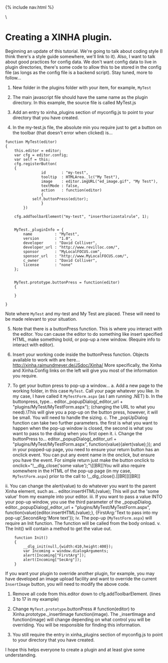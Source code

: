 {% include nav.html %}

\\
# Creating a XINHA plugin.

Beginning an update of this tutorial.  We're going to talk about coding style (I think there's a style guide somewhere, we'll link to it).  Also, I want to talk about good practices for config data.  We don't want config data to live in plugin directories, there's some code to allow this to be stored in the config file (as longs as the config file is a backend script).  Stay tuned, more to follow...

1. New folder in the plugins folder with your item, for example, `MyTest`

2. The main javascript file should have the same name as the plugin directory.  In this example, the source file is called MyTest.js

3. Add an entry to xinha_plugins section of myconfig.js to point to your directory that you have created.

4. In the my-test.js file, the absolute min you require just to get a button on the toolbar (that doesn't error when clicked) is...

```
function MyTest(editor)
{
	this.editor = editor;
	var cfg = editor.config;
	var self = this;
	cfg.registerButton(
	{
                id       : "my-test",
                tooltip  : HTMLArea._lc("My Test"),
                image    : editor.imgURL("ed_image.gif", "My Test"),
                textMode : false,
                action   : function(editor)
                {
			self.buttonPress(editor);
                }
        })

	cfg.addToolbarElement("my-test", "inserthorizontalrule", 1);


	MyTest._pluginInfo = {
		name          : "MyTest",
		version       : "1.0",
		developer     : "David Colliver",
		developer_url : "http://www.revilloc.com/",
		sponsor       : "MyLocalFOCUS.com",
		sponsor_url   : "http://www.MyLocalFOCUS.com/",
		c_owner       : "David Colliver",
		license       : "none"
	};

	
	MyTest.prototype.buttonPress = function(editor)
	{
	
	}

}
```

Note where `MyTest` and my-test and My Test are placed. These will need to be made relevant to your situation.


5. Note that there is a buttonPress function. This is where you interact with the editor. You can cause the editor to do something like insert specified HTML, make something bold, or pop-up a new window. (Require info to interact with editor).

6. Insert your working code inside the buttonPress function.
	Objects available to work with are here...
	http://xinha.raimundmeyer.de/JSdoc/Xinha/
	More specifically, the Xinha and Xinha.Config links on the left will give you most of the information you require.

7. To get your button press to pop-up a window...
	a. Add a new page to the working folder, in this case `MyTest`. Call your page whatever you like. In my case, I have called it `MyTestForm.aspx` (as I am running .NET)
	b. In the buttonpress, type... editor._popupDialog(_editor_url + "plugins/MyTest/MyTestForm.aspx"); (changing the URL to what you need).\\This will give you a pop-up on the button press, however, it will be small. You will need to handle the sizing.
	c. The _popUpDialog function can take two further parameters. the first is what you want to happen when the pop-up window is closed, the second is what you want to pass to the dialog when you first open it.
		i. Change the buttonPress to... editor._popupDialog(_editor_url + "plugins/MyTest/MyTestForm.aspx", function(value){alert(value);}); and in your popped-up page, you need to ensure your return button has an onclick event. You can put any event name in the onclick, but ensure you have the event. For simple return just make the button onclick to onclick="!__dlg_close('some value');"\\[[BR]]You will also require <script src="../../popups/popup.js" type=text/javascript></script> somewhere in the HTML of the pop-up page (in my case, `MyTestForm.aspx`) prior to the call to !__dlg_close().[[BR]][[BR]]

ii. You can change the alert(value) to do whatever you want to the parent Xinha element, such as...  editor.insertHTML(value); This will put the 'some value' from my example into your editor.
		iii. If you want to pass a value INTO your pop-up window, you use the third parameter of the _popupDialog. editor._popupDialog(_editor_url + "plugins/MyTest/MyTestForm.aspx", function(value){editor.insertHTML(value);}, {FirstArg:'Text to pass into my pop-up',SecondArg:'More text'});
		iv. The pop-up (`MyTestForm.aspx`) will require an Init function. The function will be called from the body onload. <body onload="Init()">
		v. The Init() will contain a method to get the value out.

```
	function Init()
	{
		__dlg_init(null,{width:410,height:400});
		var Incoming = window.dialogArguments;
		alert(Incoming["FirstArg"]);
		alert(Incoming["SecArg"]);
	}
```




If you want your plugin to override another plugin, for example, you may have developed an image upload facility and want to override the current `InsertImage` button, you will need to modify the above code.

1. Remove all code from this.editor down to cfg.addToolbarElement. (lines 3 to 17 in my example)

2. Change `MyTest.prototype`.buttonPress # function(editor) to Xinha.prototype._insertImage function(image).
     The _insertImage and function(image) will change depending on what control you will be overriding. You will be responsible for finding this information.
3. You still require the entry in xinha_plugins section of myconfig.js to point to your directory that you have created.



I hope this helps everyone to create a plugin and at least give some understanding.
